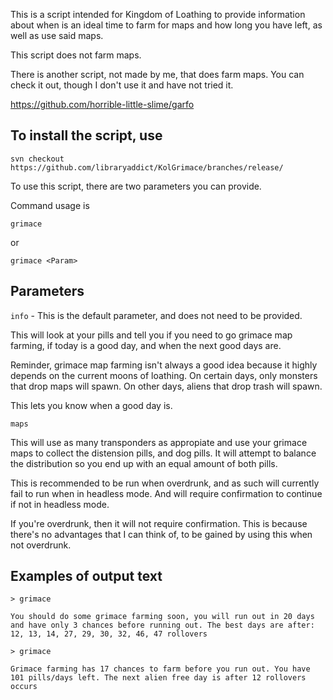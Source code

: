 This is a script intended for Kingdom of Loathing to provide information about when is an ideal time to farm for maps and how long you have left, as well as use said maps.

This script does not farm maps.

There is another script, not made by me, that does farm maps. You can check it out, though I don't use it and have not tried it.

https://github.com/horrible-little-slime/garfo

## To install the script, use

```text
svn checkout https://github.com/libraryaddict/KolGrimace/branches/release/
```

To use this script, there are two parameters you can provide.

Command usage is

`grimace`

or

`grimace <Param>`

## Parameters

`info` - This is the default parameter, and does not need to be provided.

This will look at your pills and tell you if you need to go grimace map farming, if today is a good day, and when the next good days are.

Reminder, grimace map farming isn't always a good idea because it highly depends on the current moons of loathing. On certain days, only monsters that drop maps will spawn. On other days, aliens that drop trash will spawn.

This lets you know when a good day is.

`maps`

This will use as many transponders as appropiate and use your grimace maps to collect the distension pills, and dog pills. It will attempt to balance the distribution so you end up with an equal amount of both pills.

This is recommended to be run when overdrunk, and as such will currently fail to run when in headless mode. And will require confirmation to continue if not in headless mode.

If you're overdrunk, then it will not require confirmation.
This is because there's no advantages that I can think of, to be gained by using this when not overdrunk.

## Examples of output text

```text
> grimace

You should do some grimace farming soon, you will run out in 20 days and have only 3 chances before running out. The best days are after: 12, 13, 14, 27, 29, 30, 32, 46, 47 rollovers

> grimace

Grimace farming has 17 chances to farm before you run out. You have 101 pills/days left. The next alien free day is after 12 rollovers occurs
```